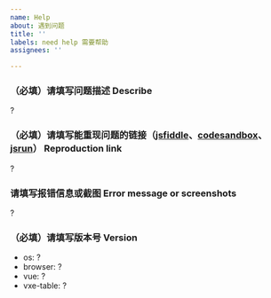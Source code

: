 ```yaml
---
name: Help
about: 遇到问题
title: ''
labels: need help 需要帮助
assignees: ''

---
```


### （必填）请填写问题描述 Describe

 ?

### （必填）请填写能重现问题的链接（[jsfiddle](https://jsfiddle.net/w8q6unes/)、[codesandbox](https://codesandbox.io/s/vue-template-916h0)、[jsrun](https://jsrun.net/vIyKp/edit)） Reproduction link

 ?

### 请填写报错信息或截图 Error message or screenshots

 ?

### （必填）请填写版本号 Version

- os: ?
- browser: ?
- vue: ?
- vxe-table: ?
